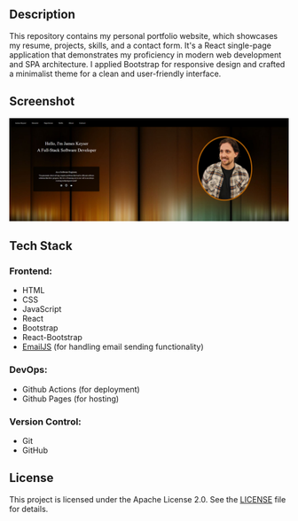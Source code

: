 ## Description
This repository contains my personal portfolio website, which showcases my resume, projects, skills, and a contact form. It's a React single-page application that demonstrates my proficiency in modern web development and SPA architecture. I applied Bootstrap for responsive design and crafted a minimalist theme for a clean and user-friendly interface.

## Screenshot
![Portfolio Screenshot](./public/img/portfolio-site.png)

## Tech Stack

### Frontend:
- HTML
- CSS
- JavaScript
- React
- Bootstrap
- React-Bootstrap
- [EmailJS](https://www.emailjs.com/) (for handling email sending functionality)


### DevOps:
- Github Actions (for deployment)
- Github Pages (for hosting)

### Version Control:
- Git
- GitHub

## License
This project is licensed under the Apache License 2.0. See the [LICENSE](./LICENSE) file for details.
